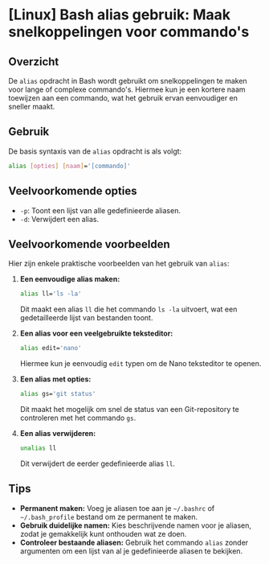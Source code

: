 # [Linux] Bash alias gebruik: Maak snelkoppelingen voor commando's

## Overzicht
De `alias` opdracht in Bash wordt gebruikt om snelkoppelingen te maken voor lange of complexe commando's. Hiermee kun je een kortere naam toewijzen aan een commando, wat het gebruik ervan eenvoudiger en sneller maakt.

## Gebruik
De basis syntaxis van de `alias` opdracht is als volgt:

```bash
alias [opties] [naam]='[commando]'
```

## Veelvoorkomende opties
- `-p`: Toont een lijst van alle gedefinieerde aliasen.
- `-d`: Verwijdert een alias.

## Veelvoorkomende voorbeelden
Hier zijn enkele praktische voorbeelden van het gebruik van `alias`:

1. **Een eenvoudige alias maken:**
   ```bash
   alias ll='ls -la'
   ```
   Dit maakt een alias `ll` die het commando `ls -la` uitvoert, wat een gedetailleerde lijst van bestanden toont.

2. **Een alias voor een veelgebruikte teksteditor:**
   ```bash
   alias edit='nano'
   ```
   Hiermee kun je eenvoudig `edit` typen om de Nano teksteditor te openen.

3. **Een alias met opties:**
   ```bash
   alias gs='git status'
   ```
   Dit maakt het mogelijk om snel de status van een Git-repository te controleren met het commando `gs`.

4. **Een alias verwijderen:**
   ```bash
   unalias ll
   ```
   Dit verwijdert de eerder gedefinieerde alias `ll`.

## Tips
- **Permanent maken:** Voeg je aliasen toe aan je `~/.bashrc` of `~/.bash_profile` bestand om ze permanent te maken.
- **Gebruik duidelijke namen:** Kies beschrijvende namen voor je aliasen, zodat je gemakkelijk kunt onthouden wat ze doen.
- **Controleer bestaande aliasen:** Gebruik het commando `alias` zonder argumenten om een lijst van al je gedefinieerde aliasen te bekijken.